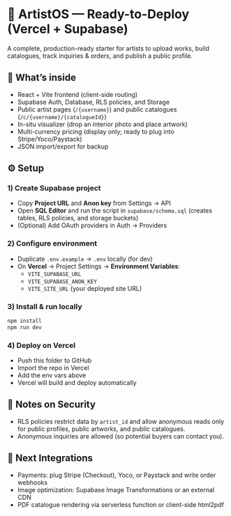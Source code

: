 # 🎨 ArtistOS — Ready-to-Deploy (Vercel + Supabase)

A complete, production-ready starter for artists to upload works, build catalogues, track inquiries & orders, and publish a public profile.

## 🧩 What’s inside
- React + Vite frontend (client-side routing)
- Supabase Auth, Database, RLS policies, and Storage
- Public artist pages (`/{username}`) and public catalogues (`/c/{username}/{catalogueId}`)
- In-situ visualizer (drop an interior photo and place artwork)
- Multi-currency pricing (display only; ready to plug into Stripe/Yoco/Paystack)
- JSON import/export for backup

## ⚙️ Setup

### 1) Create Supabase project
- Copy **Project URL** and **Anon key** from Settings → API
- Open **SQL Editor** and run the script in `supabase/schema.sql` (creates tables, RLS policies, and storage buckets)
- (Optional) Add OAuth providers in Auth → Providers

### 2) Configure environment
- Duplicate `.env.example` → `.env` locally (for dev)
- On **Vercel** → Project Settings → **Environment Variables**:
  - `VITE_SUPABASE_URL`
  - `VITE_SUPABASE_ANON_KEY`
  - `VITE_SITE_URL` (your deployed site URL)

### 3) Install & run locally
```bash
npm install
npm run dev
```

### 4) Deploy on Vercel
- Push this folder to GitHub
- Import the repo in Vercel
- Add the env vars above
- Vercel will build and deploy automatically

## 🔐 Notes on Security
- RLS policies restrict data by `artist_id` and allow anonymous reads only for public profiles, public artworks, and public catalogues.
- Anonymous inquiries are allowed (so potential buyers can contact you).

## 🚀 Next Integrations
- Payments: plug Stripe (Checkout), Yoco, or Paystack and write order webhooks
- Image optimization: Supabase Image Transformations or an external CDN
- PDF catalogue rendering via serverless function or client-side html2pdf
